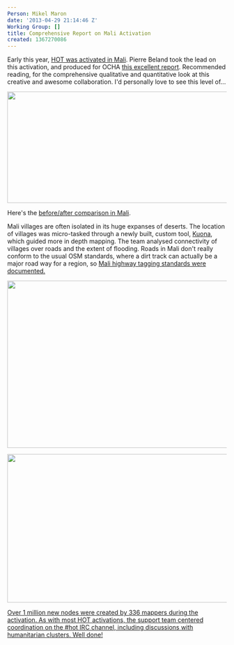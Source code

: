 ```yaml
---
Person: Mikel Maron
date: '2013-04-29 21:14:46 Z'
Working Group: []
title: Comprehensive Report on Mali Activation
created: 1367270086
---
```

<p>Early this year, <a href="http://hot.openstreetmap.org/updates/2013-02-01_mali_activation">HOT was activated in Mali</a>. Pierre Beland took the lead on this activation, and produced for OCHA <a href="http://hot.openstreetmap.org/sites/default/files/HOTOSMMaliActivationMappingfactsreport-2013-03-04.pdf">this excellent report</a>. Recommended reading, for the comprehensive qualitative and quantitative look at this creative and awesome collaboration. I'd personally love to see this level of... <!--break--></p><p><img class="image-large" src="/sites/default/files/styles/large/public/Screenshot%20from%202013-04-29%2017%3A06%3A03.png?itok=oC2LYIzV" alt="" height="255" width="510"></p><p>Here's the <a href="http://pierzen.dev.openstreetmap.org/hot/leaflet/OSM-Compare-before-after.html">before/after comparison in Mali</a>.</p><p>Mali villages are often isolated in its huge expanses of deserts. The location of villages was micro-tasked through a newly built, custom tool, <a href="http://wiki.openstreetmap.org/wiki/2012_Mali_Crisis#Experimentation_of_Crowdsourcing_Image_Recognition_-_2013-02">Kuona</a>, which guided more in depth mapping. The team analysed connectivity of villages over roads and the extent of flooding. Roads in Mali don't really conform to the usual OSM standards, where a dirt track can actually be a major road way for a region, so <a href="http://wiki.openstreetmap.org/wiki/Mali_Highway_tag">Mali highway tagging standards were documented. </a></p><p><a href="http://wiki.openstreetmap.org/wiki/Mali_Highway_tag"><img class="image-large" src="/sites/default/files/styles/large/public/mali-report-objects-graph.png?itok=A5F6hkqA" alt="" height="383" width="510"></a></p><p><a href="http://wiki.openstreetmap.org/wiki/Mali_Highway_tag"><img class="image-large" src="/sites/default/files/styles/large/public/mali-report-all-log.png?itok=XOffvLj7" alt="" height="340" width="510"></a></p><p><a href="http://wiki.openstreetmap.org/wiki/Mali_Highway_tag">Over 1 million new nodes were created by 336 mappers during the activation. As with most HOT activations, the support team centered coordination on the #hot IRC channel, including discussions with humanitarian clusters. Well done!</a></p>

